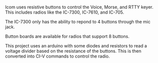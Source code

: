 Icom uses resistive buttons to control the Voice, Morse, and RTTY keyer.  This includes radios like the IC-7300, IC-7610, and IC-705.

The IC-7300 only has the ability to repond to 4 buttons through the mic jack.

Button boards are available for radios that support 8 buttons.

This project uses an arduino with some diodes and resistors to read a voltage divider based on the resistance of the buttons.  This is then converted into CI-V commands to control the radio.
